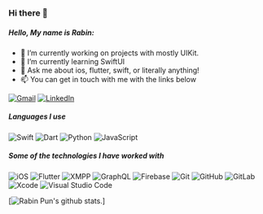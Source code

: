 ### Hi there 👋

##### Hello, My name is Rabin:


- 🔭 I’m currently working on projects with mostly UIKit.
- 🌱 I’m currently learning SwiftUI
- :speech_balloon: Ask me about ios, flutter, swift, or literally anything!
- :mailbox: You can get in touch with me with the links below

[![Gmail](https://img.shields.io/badge/-GMAIL-D14836?style=for-the-badge&logo=gmail&logoColor=white)](mailto:rabinpun49@gmail.com)
[![LinkedIn](https://img.shields.io/badge/-LINKEDIN-0077B5?style=for-the-badge&logo=linkedin&logoColor=white)](https://www.linkedin.com/in/er-rabin-pun-671ba7157/)

##### Languages I use

![Swift](https://img.shields.io/badge/-Swift-000000?style=flat&logo=swift)
![Dart](https://img.shields.io/badge/-Dart-FFFFFF?style=flat&logo=dart&logoColor=47CEF3)
![Python](https://img.shields.io/badge/-Python-000000?style=flat&logo=python&logoColor=FFF000)
![JavaScript](https://img.shields.io/badge/-JavaScript-323330?style=flat&logo=javascript)

##### Some of the technologies I have worked with

![iOS](https://img.shields.io/badge/-ios-000000?style=flat&logo=apple&logoColor=FFFFFF)
![Flutter](https://img.shields.io/badge/-Flutter-FFFFFF?style=flat&logo=flutter&logoColor=47CEF3)
![XMPP](https://img.shields.io/badge/-XMPP-FFFFFF?style=flat&logo=xmpp&logoColor=ADF43F&color=0BBBBB)
![GraphQL](https://img.shields.io/badge/-GraphQL-E10098?style=flat&logo=graphql&logoColor=FFFFFF)
![Firebase](https://img.shields.io/badge/-Firebase-FFCA28?style=flat&logo=firebase&logoColor=222222)
![Git](https://img.shields.io/badge/-Git-F05032?style=flat&logo=git&logoColor=FFFFFF)
![GitHub](https://img.shields.io/badge/-GitHub-181717?style=flat&logo=github&logoColor=FFFFFF)
![GitLab](https://img.shields.io/badge/-GitLab-222222?style=flat&logo=GitLab&logoColor=FCC624)
![Xcode](https://img.shields.io/badge/-Xcode-FFFFFF?style=flat&logo=xcode&logoColor=18a8ed)
![Visual Studio Code](https://img.shields.io/badge/-VSCode-FFFFFF?style=flat&logo=visual-studio-code&logoColor=24acf2)

[![Rabin Pun's github stats.](https://github-readme-stats.vercel.app/api?username=rabinpun)]
